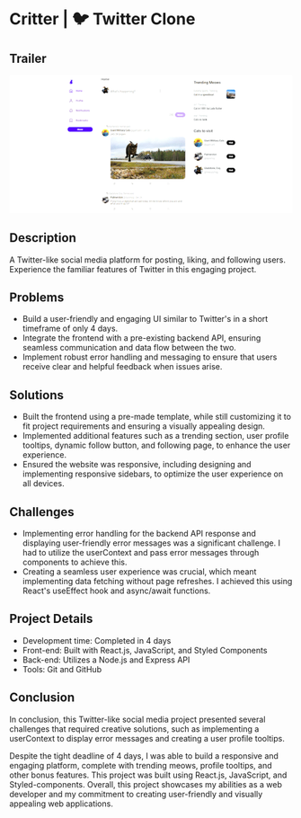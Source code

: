 # Critter | 🐦 Twitter Clone

## Trailer

<img src="assets/demo/critter-trailer.gif" alt="Critter Trailer" width="600px">

## Description

A Twitter-like social media platform for posting, liking, and following users. Experience the familiar features of Twitter in this engaging project.

## Problems

- Build a user-friendly and engaging UI similar to Twitter's in a short timeframe of only 4 days.
- Integrate the frontend with a pre-existing backend API, ensuring seamless communication and data flow between the two.
- Implement robust error handling and messaging to ensure that users receive clear and helpful feedback when issues arise.

## Solutions

- Built the frontend using a pre-made template, while still customizing it to fit project requirements and ensuring a visually appealing design.
- Implemented additional features such as a trending section, user profile tooltips, dynamic follow button, and following page, to enhance the user experience.
- Ensured the website was responsive, including designing and implementing responsive sidebars, to optimize the user experience on all devices.

## Challenges

- Implementing error handling for the backend API response and displaying user-friendly error messages was a significant challenge. I had to utilize the userContext and pass error messages through components to achieve this.
- Creating a seamless user experience was crucial, which meant implementing data fetching without page refreshes. I achieved this using React's useEffect hook and async/await functions.

## Project Details

- Development time: Completed in 4 days
- Front-end: Built with React.js, JavaScript, and Styled Components
- Back-end: Utilizes a Node.js and Express API
- Tools: Git and GitHub

## Conclusion

In conclusion, this Twitter-like social media project presented several challenges that required creative solutions, such as implementing a userContext to display error messages and creating a user profile tooltips.

Despite the tight deadline of 4 days, I was able to build a responsive and engaging platform, complete with trending meows, profile tooltips, and other bonus features. This project was built using React.js, JavaScript, and Styled-components. Overall, this project showcases my abilities as a web developer and my commitment to creating user-friendly and visually appealing web applications.
